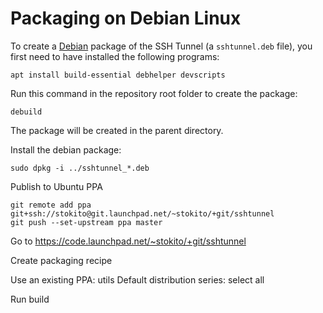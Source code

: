 # Packaging on Debian Linux

To create a [Debian](https://www.debian.org) package of the SSH Tunnel (a `sshtunnel.deb` file),
you first need to have installed the following programs:

    apt install build-essential debhelper devscripts


Run this command in the repository root folder to create the package:

    debuild

The package will be created in the parent directory.

Install the debian package:

    sudo dpkg -i ../sshtunnel_*.deb

Publish to Ubuntu PPA

    git remote add ppa git+ssh://stokito@git.launchpad.net/~stokito/+git/sshtunnel
    git push --set-upstream ppa master

Go to https://code.launchpad.net/~stokito/+git/sshtunnel

Create packaging recipe

Use an existing PPA: utils
Default distribution series: select all

Run build